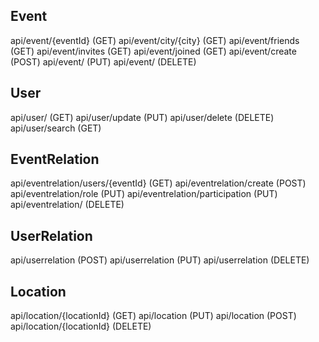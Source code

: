 ## Event

api/event/{eventId} (GET)
api/event/city/{city} (GET)
api/event/friends (GET)
api/event/invites (GET)
api/event/joined (GET)
api/event/create (POST)
api/event/ (PUT)
api/event/ (DELETE)

## User

api/user/ (GET)
api/user/update (PUT)
api/user/delete (DELETE)
api/user/search (GET)

## EventRelation

api/eventrelation/users/{eventId} (GET)
api/eventrelation/create (POST)
api/eventrelation/role (PUT)
api/eventrelation/participation (PUT)
api/eventrelation/ (DELETE)

## UserRelation

api/userrelation (POST)
api/userrelation (PUT)
api/userrelation (DELETE)

## Location

api/location/{locationId} (GET)
api/location (PUT)
api/location (POST)
api/location/{locationId} (DELETE)
